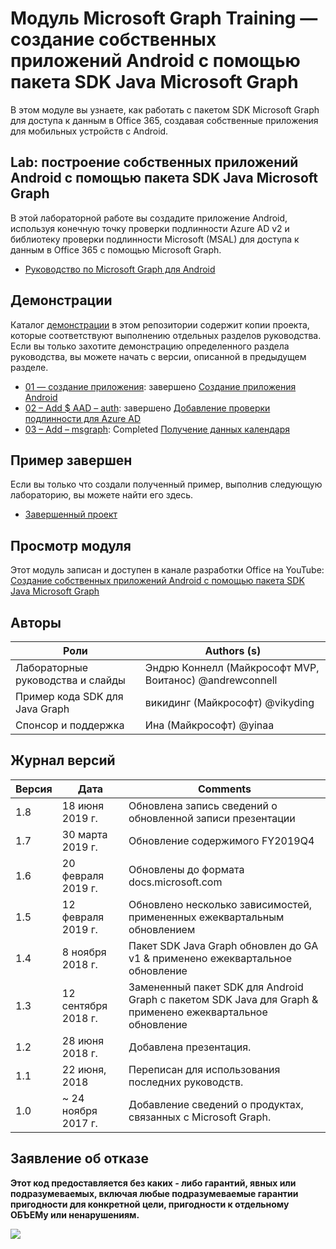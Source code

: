# <a name="microsoft-graph-training-module---build-android-native-apps-with-the-microsoft-graph-java-sdk"></a>Модуль Microsoft Graph Training — создание собственных приложений Android с помощью пакета SDK Java Microsoft Graph

В этом модуле вы узнаете, как работать с пакетом SDK Microsoft Graph для доступа к данным в Office 365, создавая собственные приложения для мобильных устройств с Android.

## <a name="lab---build-android-native-apps-with-the-microsoft-graph-java-sdk"></a>Lab: построение собственных приложений Android с помощью пакета SDK Java Microsoft Graph

В этой лабораторной работе вы создадите приложение Android, используя конечную точку проверки подлинности Azure AD v2 и библиотеку проверки подлинности Microsoft (MSAL) для доступа к данным в Office 365 с помощью Microsoft Graph.

- [Руководство по Microsoft Graph для Android](https://docs.microsoft.com/graph/tutorials/android)

## <a name="demos"></a>Демонстрации

Каталог [демонстрации](./demos) в этом репозитории содержит копии проекта, которые соответствуют выполнению отдельных разделов руководства. Если вы только захотите демонстрацию определенного раздела руководства, вы можете начать с версии, описанной в предыдущем разделе.

- [01 — создание приложения](demos/01-create-app): завершено [Создание приложения Android](https://docs.microsoft.com/graph/tutorials/android?tutorial-step=1)
- [02 – Add $ AAD – auth](demos/02-add-aad-auth): завершено [Добавление проверки подлинности для Azure AD](https://docs.microsoft.com/graph/tutorials/android?tutorial-step=3)
- [03 – Add – msgraph](demos/03-add-msgraph): Completed [Получение данных календаря](https://docs.microsoft.com/graph/tutorials/android?tutorial-step=4)

## <a name="completed-sample"></a>Пример завершен

Если вы только что создали полученный пример, выполнив следующую лабораторию, вы можете найти его здесь.

- [Завершенный проект](demos/03-add-msgraph)

## <a name="watch-the-module"></a>Просмотр модуля

Этот модуль записан и доступен в канале разработки Office на YouTube: [Создание собственных приложений Android с помощью пакета SDK Java Microsoft Graph](https://youtu.be/BLmOmv4FSsQ)

## <a name="contributors"></a>Авторы

| Роли                | Authors (s)                                               |
| -------------------- | ------------------------------------------------------- |
| Лабораторные руководства и слайды | Эндрю Коннелл (Майкрософт MVP, Воитанос) @andrewconnell |
| Пример кода SDK для Java Graph  | викидинг (Майкрософт) @vikyding                          |
| Спонсор и поддержка    | Ина (Майкрософт) @yinaa                          |

## <a name="version-history"></a>Журнал версий

| Версия | Дата               | Comments                                                                   |
| ------- | ------------------ | -------------------------------------------------------------------------- |
| 1.8     | 18 июня 2019 г.      | Обновлена запись сведений о обновленной записи презентации                           |
| 1.7     | 30 марта 2019 г.     | Обновление содержимого FY2019Q4                                                   |
| 1.6     | 20 февраля 2019 г.  | Обновлены до формата docs.microsoft.com                                       |
| 1.5     | 12 февраля 2019 г.  | Обновлено несколько зависимостей, примененных ежеквартальным обновлением                    |
| 1.4     | 8 ноября 2018 г.   | Пакет SDK Java Graph обновлен до GA v1 & применено ежеквартальное обновление                |
| 1.3     | 12 сентября 2018 г. | Замененный пакет SDK для Android Graph с пакетом SDK Java для Graph & применено ежеквартальное обновление |
| 1.2     | 28 июня 2018 г.      | Добавлена презентация.                                                          |
| 1.1     | 22 июня, 2018      | Переписан для использования последних руководств.                                          |
| 1.0     | ~ 24 ноября 2017 г. | Добавление сведений о продуктах, связанных с Microsoft Graph.                             |

## <a name="disclaimer"></a>Заявление об отказе

**Этот код предоставляется без каких _-_ либо гарантий, явных или подразумеваемых, включая любые подразумеваемые гарантии пригодности для конкретной цели, пригодности к отдельному ОБЪЕМу или ненарушениям.**

<img src="https://telemetry.sharepointpnp.com/msgraph-training-android" />

